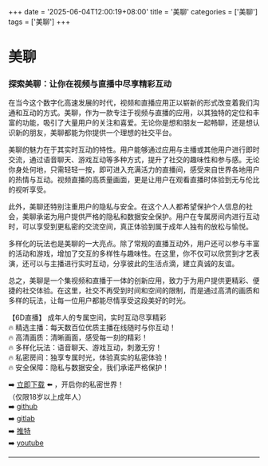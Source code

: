 +++
date = '2025-06-04T12:00:19+08:00'
title = '美聊'
categories = ['美聊']
tags = ['美聊']
+++

# 美聊

### 探索美聊：让你在视频与直播中尽享精彩互动

在当今这个数字化高速发展的时代，视频和直播应用正以崭新的形式改变着我们沟通和互动的方式。美聊，作为一款专注于视频与直播的应用，以其独特的定位和丰富的功能，吸引了大量用户的关注和喜爱。无论你是想和朋友一起畅聊，还是想认识新的朋友，美聊都能为你提供一个理想的社交平台。

美聊的魅力在于其实时互动的特性。用户能够通过应用与主播或其他用户进行即时交流，通过语音聊天、游戏互动等多种方式，提升了社交的趣味性和参与感。无论你身处何地，只需轻轻一按，即可进入充满活力的直播间，感受来自世界各地用户的热情与互动。视频直播的高质量画面，更是让用户在观看直播时体验到无与伦比的视听享受。

此外，美聊还特别注重用户的隐私与安全。在这个人人都希望保护个人信息的社会，美聊承诺为用户提供严格的隐私和数据安全保护。用户在专属房间内进行互动时，可以享受到更私密的交流空间，真正体验到属于成年人独有的放松与愉悦。

多样化的玩法也是美聊的一大亮点。除了常规的直播互动外，用户还可以参与丰富的活动和游戏，增加了交互的多样性与趣味性。在这里，你不仅可以欣赏到才艺表演，还可以与主播进行实时互动，分享彼此的生活点滴，建立真诚的友谊。

总之，美聊是一个集视频和直播于一体的创新应用，致力于为用户提供更精彩、便捷的社交体验。在这里，社交不再受到时间和空间的限制，而是通过高清的画质和多样的玩法，让每一位用户都能尽情享受这段美好的时光。

【6D直播】
成年人的专属空间，实时互动尽享精彩  
🔥 精选主播：每天数百位优质主播在线随时与你互动！  
🔥 高清画质：清晰画面，感受每一刻的精彩！  
🔥 多样化玩法：语音聊天、游戏互动，刺激无穷！  
🔥 私密房间：独享专属时光，体验真实的私密体验！  
🔥 安全保障：隐私与数据安全，我们承诺严格保护！

➡️ [立即下载](https://down123.s3.ap-east-1.amazonaws.com/down/down.html?channelCode=blog) ⬅️ ，开启你的私密世界！  
（仅限18岁以上成年人）  
➡️ [github](https://aldult-live.github.io/)  
➡️ [gitlab](https://seo-09598d.gitlab.io/)  
➡️ [推特](https://x.com/wegame33)  
➡️ [youtube](https://www.youtube.com/@6Dlive)  

---
